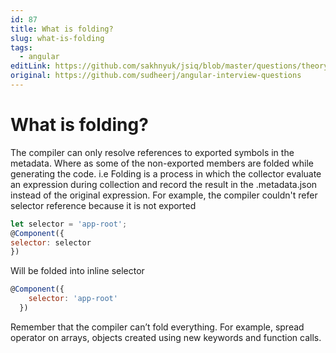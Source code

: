```yaml
---
id: 87
title: What is folding?
slug: what-is-folding
tags:
  - angular
editLink: https://github.com/sakhnyuk/jsiq/blob/master/questions/theory/angular/87.md
original: https://github.com/sudheerj/angular-interview-questions
---
```


# What is folding?

The compiler can only resolve references to exported symbols in the metadata. Where as some of the non-exported members are folded while generating the code. i.e Folding is a process in which the collector evaluate an expression during collection and record the result in the .metadata.json instead of the original expression. For example, the compiler couldn't refer selector reference because it is not exported

```javascript
let selector = 'app-root';
@Component({
selector: selector
})
```

Will be folded into inline selector

```javascript
@Component({
    selector: 'app-root'
  })
```

Remember that the compiler can’t fold everything. For example, spread operator on arrays, objects created using new keywords and function calls.